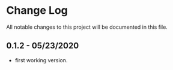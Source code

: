 # Change Log

All notable changes to this project will be documented in this file.

## 0.1.2 - 05/23/2020

- first working version.
